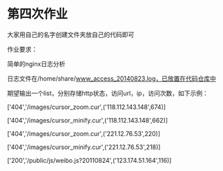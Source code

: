 # 第四次作业 
       
大家用自己的名字创建文件夹放自己的代码即可      
       
作业要求：

简单的nginx日志分析

日志文件在/home/share/www_access_20140823.log，已放置在代码仓库中

期望输出一个list，分别存储http状态，访问url，ip，访问次数，如下示例：

['404','/images/cursor_zoom.cur',('118.112.143.148',674)]

['404','/images/cursor_minify.cur',('118.112.143.148',662)]

['404','/images/cursor_zoom.cur',('221.12.76.53',220)]

['404','/images/cursor_minify.cur',('221.12.76.53',218)]

['200','/public/js/weibo.js?20110824',('123.174.51.164',116)]
